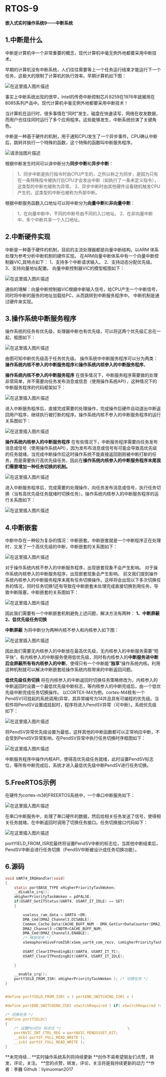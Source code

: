 # RTOS-9
**嵌入式实时操作系统9——中断系统**

## 1.中断是什么

中断是计算机中一个非常重要的概念，现代计算机中毫无例外地都要采用中断技术。

早期的计算机没有中断系统，人们往往需要等上一个任务运行结束才能运行下一个任务，这极大的限制了计算机的执行效率。早期计算机如下图：

![在这里插入图片描述](https://img-blog.csdnimg.cn/6de1a7a80b074358beb88ecd0ee08686.png?x-oss-process=image/watermark,type_d3F5LXplbmhlaQ,shadow_50,text_Q1NETiBAbGl5aW51bzIwMTc=,size_20,color_FFFFFF,t_70,g_se,x_16)

事实上中断系统出现的很早，Intel的传奇中断控制芯片8259在1976年就被用在8085系列产品中。现代计算机中毫无例外地都要采用中断技术！

当计算机在运行时，很多事情在“同时”发生，磁盘在快速读写，网络在收发数据，而用户也往往同时运行了多个应用程序。这些能够发生，中断系统扮演了关键角色。

中断是一种基于硬件的机制，用于通知CPU发生了一个异步事件。CPU确认中断后，跳转并执行一个特殊的函数，这个特殊的函数叫中断服务程序。

![请添加图片描述](https://img-blog.csdnimg.cn/952302e80b104f77ba75715854effbc3.gif)

根据中断发生时间可以讲中断分为**同步中断**和**异步中断**：

> 1、同步中断是执行指令时由CPU产生的，之所以称之为同步，是因为只有在一条特殊指令被执行后CPU才会发出中断（如执行了一条未定义指令），这类型的中断也被称为异常。
> 2、异步中断时由其他硬件设备随机触发CPU产生的，这类型的中断也被称为外部中断。

根据中断服务函数入口地址可以将中断分为**向量中断**和**非向量中断**：

> 1、在向量中断中，不同的中断号由不同的入口地址。 
> 2、在非向量中断中，多个中断共享一个入口地址。

## 2.中断硬件实现

中断是一种基于硬件的机制，目前的主流处理器都是向量中断结构。以ARM 体系处理为参考分析中断机制的硬件实现。
在ARM向量中断体系中有一个向量中断控制器VIC,其特点如下：
1、支持多个中断请求输入。
2、支持动态分配优先级。
3、支持向量地址配置。
向量中断控制器VIC的模型框图如下：

![在这里插入图片描述](https://img-blog.csdnimg.cn/6df9dcfdced544c99453872561829b7e.png?x-oss-process=image/watermark,type_d3F5LXplbmhlaQ,shadow_50,text_Q1NETiBAbGl5aW51bzIwMTc=,size_19,color_FFFFFF,t_70,g_se,x_16)

通俗的理解：向量中断控制器VIC根据中断输入信号，给CPU产生一个中断信号，同时将中断的服务的地址加载给PC，从而跳转到中断服务程序中。
中断机制是通过硬件来实现。







## 3.操作系统中断服务程序

操作系统的任务有优先级，处理器中断也有优先级，可以将这两个优先级汇总在一起，框图如下：

![在这里插入图片描述](https://img-blog.csdnimg.cn/01bbaaa04032428a9c6dbb53a20f07dc.png?x-oss-process=image/watermark,type_d3F5LXplbmhlaQ,shadow_50,text_Q1NETiBAbGl5aW51bzIwMTc=,size_11,color_FFFFFF,t_70,g_se,x_16)

由图可知中断优先级高于任务优先级。
操作系统中中断服务程序可以分为两类：**操作系统内核不参入的中断服务程序**和**操作系统内核参入的中断服务程序**。

**操作系统内核不参入的中断服务程序**
在很多情况下，中断服务程序需要做的处理非常简单，并不需要向任务发布消息或信息（使用操作系统API），这种情况下的中断服务程序的代码框架如下：

![在这里插入图片描述](https://img-blog.csdnimg.cn/7e7d10b60cd04c02a126416eeacf2e3a.png)

进入中断服务程序后，直接完成需要的处理操作，完成操作后硬件自动退出中断返回用户程序，继续执行被打断的程序。操作系统内核不参入的中断服务程序的运行关系图如下：

![在这里插入图片描述](https://img-blog.csdnimg.cn/f9369edc56eb43c4b73b59769a6fc118.png?x-oss-process=image/watermark,type_d3F5LXplbmhlaQ,shadow_50,text_Q1NETiBAbGl5aW51bzIwMTc=,size_18,color_FFFFFF,t_70,g_se,x_16)


**操作系统内核参入的中断服务程序**
在有些情况下，中断服务程序需要向任务发布消息或信号（使用操作系统API），因为发布布消息或信号有可能会导致高优先级的任务就绪，当完成中断操作后这时操作系统不能直接返回刚刚被中断打断的任务，而是需要执行高优先级任务，因此在**操作系统内核参入的中断服务程序末尾我们需要增加一种任务切换的机制。**

![在这里插入图片描述](https://img-blog.csdnimg.cn/e288bde40297412cacb427d16f19ba31.png?x-oss-process=image/watermark,type_d3F5LXplbmhlaQ,shadow_50,text_Q1NETiBAbGl5aW51bzIwMTc=,size_17,color_FFFFFF,t_70,g_se,x_16)

进入中断服务程序后，完成需要的处理操作，向任务发布消息或信号，执行任务切换（当有高优先级任务就绪时切换任务）。操作系统内核参入的中断服务程序的运行关系图如下：

![在这里插入图片描述](https://img-blog.csdnimg.cn/8d25fa5af8404303b0384aa757a97622.png?x-oss-process=image/watermark,type_d3F5LXplbmhlaQ,shadow_50,text_Q1NETiBAbGl5aW51bzIwMTc=,size_19,color_FFFFFF,t_70,g_se,x_16)



## 4.中断嵌套

中断中存在一种较为复杂的情况：中断嵌套。中断嵌套就是一个中断程序正在处理时，又发了一个高优先级的中断，中断嵌套的关系图如下：

![在这里插入图片描述](https://img-blog.csdnimg.cn/b4d4443dca234f889c8d461c8d739ffc.png?x-oss-process=image/watermark,type_d3F5LXplbmhlaQ,shadow_50,text_Q1NETiBAbGl5aW51bzIwMTc=,size_20,color_FFFFFF,t_70,g_se,x_16)

对于操作系统内核不参入的中断服务程序，出现嵌套现象不会产生影响。
对于操作系统内核参入的中断服务程序，出现嵌套现象会产生影响。
前文我们提到操作系统内核参入的中断服务程序末尾有任务切换操作。这样将会出现以下多次切换任务的情况，同时任务切换1还有导致在中断嵌套未处理完成直接切换到用任务，导致中断阻塞，中断嵌套的关系图如下：

![在这里插入图片描述](https://img-blog.csdnimg.cn/2dcc9be3fe4445eb9165ce2b02762ea9.png?x-oss-process=image/watermark,type_d3F5LXplbmhlaQ,shadow_50,text_Q1NETiBAbGl5aW51bzIwMTc=,size_20,color_FFFFFF,t_70,g_se,x_16)









因此我们需要有一个中断嵌套机制避免上述问题，解决方法有两种：
**1、中断屏蔽
2、低优先级任务切换**

**中断屏蔽**
为将中断分为两种内核不参入和内核参入如下图：

![在这里插入图片描述](https://img-blog.csdnimg.cn/24fe3e548e224cdb9d47f8f591eb3ba2.png?x-oss-process=image/watermark,type_d3F5LXplbmhlaQ,shadow_50,text_Q1NETiBAbGl5aW51bzIwMTc=,size_11,color_FFFFFF,t_70,g_se,x_16)

因此我们需要无内核参入的中断放在最高优先级，无内核参入的中断服务需要“短平快”，有内核参入的中断服务使用低优先级，同时有内核参入的**中断服务进中断后会屏蔽所有有内核参入的中断**，使得只有一个中断能“**独享**”操作系统内核。利用这种机制就可以解决中断嵌套给操作系统内核带来的中断返回问题。


















**低优先级任务切换**
将在内核参入的中断返回时切换任务策略修改为，内核参入的中断返回时设置一个最低优先级中断标志，等内核参入的中断完成后，由一个低优先级中断完成任务切换操作。
以CORTEX-M4为例，cortex-M4核有一个PendSV(可挂起的系统调用)异常，其异常编号为14并且具有可编程的优先级。当软件将PendSV设置成挂起时，程序将进入PendSV异常（可中断）。系统优先级如下：

![在这里插入图片描述](https://img-blog.csdnimg.cn/81cdd476d8614a47ac2a50e312a5d723.png?x-oss-process=image/watermark,type_d3F5LXplbmhlaQ,shadow_50,text_Q1NETiBAbGl5aW51bzIwMTc=,size_11,color_FFFFFF,t_70,g_se,x_16)

将PendSV异常优先级设置为最低，这样其他的中断函数都可以正常响应中断，不会受到PendSV异常影响，在PendSV异常中执行任务切换时序框图如下：

![在这里插入图片描述](https://img-blog.csdnimg.cn/4bfa3d1291444da2a355f57b32cdde0a.png?x-oss-process=image/watermark,type_d3F5LXplbmhlaQ,shadow_50,text_Q1NETiBAbGl5aW51bzIwMTc=,size_17,color_FFFFFF,t_70,g_se,x_16)

中断服务程序中操作内核API，使得高优先级任务就绪，此时设置PendSV标志位，等所有中断完成后，系统才进入最低优先级中断PendSV进行任务切换。




## 5.FreeRTOS示例

在硬件为cortex-m3的FREERTOS系统中，一个串口中断服务如下：

![在这里插入图片描述](https://img-blog.csdnimg.cn/f2defcf323dd40249f0f36ed21a69693.png?x-oss-process=image/watermark,type_d3F5LXplbmhlaQ,shadow_50,text_Q1NETiBAbGl5aW51bzIwMTc=,size_19,color_FFFFFF,t_70,g_se,x_16)

在串口中断服务中，处理了串口硬件的数据，然后给相关任务发送了信号，使得相关任务就绪，在中断返回时调用了切换任务接口。任务切换接口代码如下：

![在这里插入图片描述](https://img-blog.csdnimg.cn/6c57b9c2b7cc47ffb9f4131791ef808d.png)

portYIELD_FROM_ISR宏最终将设置PendSV中断的标志位，当其他中断结束后，PendSV中断会进行任务切换（PendSV中断被设计成任务切换功能）。




## 6.源码

```c
void UART4_IRQHandler(void)
{
	static portBASE_TYPE xHigherPriorityTaskWoken;	
	__disable_irq();
	xHigherPriorityTaskWoken = pdFALSE;	
	if(USART_GetITStatus(UART4, USART_IT_IDLE) == SET)
	{	

		useless_ram_data = UART4->DR; 	
		DMA_Cmd(DMA2_Channel3,DISABLE);    	
		Common_Cache_Data(CACHE_BUFF_NUM - DMA_GetCurrDataCounter(DMA2_Channel3),&rs485_commnuication_frame);				
		DMA2_Channel3->CNDTR=CACHE_BUFF_NUM;			
		DMA_Cmd(DMA2_Channel3,ENABLE); 
		/* 释放信号 */
		xSemaphoreGiveFromISR(xSem_uart4_com_recv, &xHigherPriorityTaskWoken);	
		
		USART_ClearITPendingBit(UART4, USART_IT_TC);
		USART_ClearITPendingBit(UART4, USART_IT_IDLE);
		
	}

	__enable_irq();
	portYIELD_FROM_ISR( xHigherPriorityTaskWoken ); /* 切换任务 */
}


#define portYIELD_FROM_ISR( x ) portEND_SWITCHING_ISR( x )

#define portEND_SWITCHING_ISR( xSwitchRequired ) if( xSwitchRequired != pdFALSE ) portYIELD()

/* 切换任务 */
#define portYIELD() 															\
{																				\
	/* 设置PendSV 标志位 */								\
	portNVIC_INT_CTRL_REG = portNVIC_PENDSVSET_BIT;								\
	__dsb( portSY_FULL_READ_WRITE );											\
	__isb( portSY_FULL_READ_WRITE );											\
}
```
**未完待续…
**实时操作系统系列将持续更新
**创作不易希望朋友们点赞，转发，评论，关注。
**您的点赞，转发，评论，关注将是我持续更新的动力
**作者：李巍 Github：liyinuoman2017
